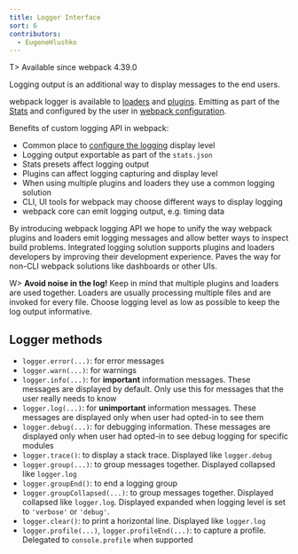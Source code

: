 ```yaml
---
title: Logger Interface
sort: 6
contributors:
  - EugeneHlushko
---
```


T> Available since webpack 4.39.0

Logging output is an additional way to display messages to the end users.

webpack logger is available to [loaders](/loaders/) and [plugins](/api/plugins/#logging). Emitting as part of the [Stats](/api/stats/) and configured by the user in [webpack configuration](/configuration/).

Benefits of custom logging API in webpack:

- Common place to [configure the logging](/configuration/stats/#stats) display level
- Logging output exportable as part of the `stats.json`
- Stats presets affect logging output
- Plugins can affect logging capturing and display level
- When using multiple plugins and loaders they use a common logging solution
- CLI, UI tools for webpack may choose different ways to display logging
- webpack core can emit logging output, e.g. timing data

By introducing webpack logging API we hope to unify the way webpack plugins and loaders emit logging messages and allow better ways to inspect build problems. Integrated logging solution supports plugins and loaders developers by improving their development experience. Paves the way for non-CLI webpack solutions like dashboards or other UIs.

W> __Avoid noise in the log!__ Keep in mind that multiple plugins and loaders are used together. Loaders are usually processing multiple files and are invoked for every file. Choose logging level as low as possible to keep the log output informative.

## Logger methods

- `logger.error(...)`: for error messages
- `logger.warn(...)`: for warnings
- `logger.info(...)`: for __important__ information messages. These messages are displayed by default. Only use this for messages that the user really needs to know
- `logger.log(...)`: for __unimportant__ information messages. These messages are displayed only when user had opted-in to see them
- `logger.debug(...)`: for debugging information. These messages are displayed only when user had opted-in to see debug logging for specific modules
- `logger.trace()`:  to display a stack trace. Displayed like `logger.debug`
- `logger.group(...)`: to group messages together. Displayed collapsed like `logger.log`
- `logger.groupEnd()`: to end a logging group
- `logger.groupCollapsed(...)`:  to group messages together. Displayed collapsed like `logger.log`. Displayed expanded when logging level is set to `'verbose'` or `'debug'`.
- `logger.clear()`: to print a horizontal line. Displayed like `logger.log`
- `logger.profile(...)`, `logger.profileEnd(...)`: to capture a profile. Delegated to `console.profile` when supported